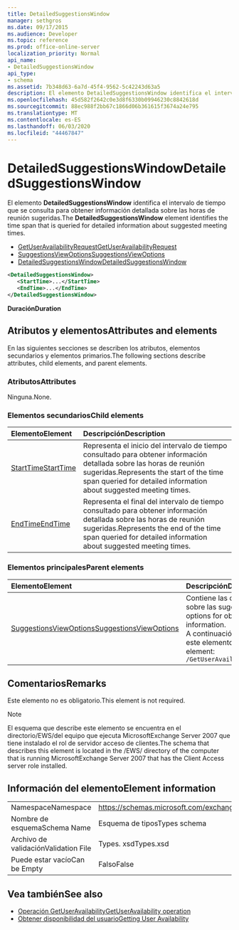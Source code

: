 ```yaml
---
title: DetailedSuggestionsWindow
manager: sethgros
ms.date: 09/17/2015
ms.audience: Developer
ms.topic: reference
ms.prod: office-online-server
localization_priority: Normal
api_name:
- DetailedSuggestionsWindow
api_type:
- schema
ms.assetid: 7b348d63-6a7d-45f4-9562-5c42243d63a5
description: El elemento DetailedSuggestionsWindow identifica el intervalo de tiempo que se consulta para obtener información detallada sobre las horas de reunión sugeridas.
ms.openlocfilehash: 45d582f2642c0e3d8f6330b09946230c8842618d
ms.sourcegitcommit: 88ec988f2bb67c1866d06b361615f3674a24e795
ms.translationtype: MT
ms.contentlocale: es-ES
ms.lasthandoff: 06/03/2020
ms.locfileid: "44467847"
---
```

# <a name="detailedsuggestionswindow"></a><span data-ttu-id="9870b-103">DetailedSuggestionsWindow</span><span class="sxs-lookup"><span data-stu-id="9870b-103">DetailedSuggestionsWindow</span></span>

<span data-ttu-id="9870b-104">El elemento **DetailedSuggestionsWindow** identifica el intervalo de tiempo que se consulta para obtener información detallada sobre las horas de reunión sugeridas.</span><span class="sxs-lookup"><span data-stu-id="9870b-104">The **DetailedSuggestionsWindow** element identifies the time span that is queried for detailed information about suggested meeting times.</span></span> 
  
- [<span data-ttu-id="9870b-105">GetUserAvailabilityRequest</span><span class="sxs-lookup"><span data-stu-id="9870b-105">GetUserAvailabilityRequest</span></span>](getuseravailabilityrequest.md) 
- [<span data-ttu-id="9870b-106">SuggestionsViewOptions</span><span class="sxs-lookup"><span data-stu-id="9870b-106">SuggestionsViewOptions</span></span>](suggestionsviewoptions.md) 
- [<span data-ttu-id="9870b-107">DetailedSuggestionsWindow</span><span class="sxs-lookup"><span data-stu-id="9870b-107">DetailedSuggestionsWindow</span></span>](detailedsuggestionswindow.md)
  
```xml
<DetailedSuggestionsWindow>
   <StartTime>...</StartTime>
   <EndTime>...</EndTime>
</DetailedSuggestionsWindow>
```

 <span data-ttu-id="9870b-108">**Duración**</span><span class="sxs-lookup"><span data-stu-id="9870b-108">**Duration**</span></span>
## <a name="attributes-and-elements"></a><span data-ttu-id="9870b-109">Atributos y elementos</span><span class="sxs-lookup"><span data-stu-id="9870b-109">Attributes and elements</span></span>

<span data-ttu-id="9870b-110">En las siguientes secciones se describen los atributos, elementos secundarios y elementos primarios.</span><span class="sxs-lookup"><span data-stu-id="9870b-110">The following sections describe attributes, child elements, and parent elements.</span></span>
  
### <a name="attributes"></a><span data-ttu-id="9870b-111">Atributos</span><span class="sxs-lookup"><span data-stu-id="9870b-111">Attributes</span></span>

<span data-ttu-id="9870b-112">Ninguna.</span><span class="sxs-lookup"><span data-stu-id="9870b-112">None.</span></span>
  
### <a name="child-elements"></a><span data-ttu-id="9870b-113">Elementos secundarios</span><span class="sxs-lookup"><span data-stu-id="9870b-113">Child elements</span></span>

|<span data-ttu-id="9870b-114">**Elemento**</span><span class="sxs-lookup"><span data-stu-id="9870b-114">**Element**</span></span>|<span data-ttu-id="9870b-115">**Descripción**</span><span class="sxs-lookup"><span data-stu-id="9870b-115">**Description**</span></span>|
|:-----|:-----|
|[<span data-ttu-id="9870b-116">StartTime</span><span class="sxs-lookup"><span data-stu-id="9870b-116">StartTime</span></span>](starttime.md) <br/> |<span data-ttu-id="9870b-117">Representa el inicio del intervalo de tiempo consultado para obtener información detallada sobre las horas de reunión sugeridas.</span><span class="sxs-lookup"><span data-stu-id="9870b-117">Represents the start of the time span queried for detailed information about suggested meeting times.</span></span>  <br/> |
|[<span data-ttu-id="9870b-118">EndTime</span><span class="sxs-lookup"><span data-stu-id="9870b-118">EndTime</span></span>](endtime.md) <br/> |<span data-ttu-id="9870b-119">Representa el final del intervalo de tiempo consultado para obtener información detallada sobre las horas de reunión sugeridas.</span><span class="sxs-lookup"><span data-stu-id="9870b-119">Represents the end of the time span queried for detailed information about suggested meeting times.</span></span>  <br/> |
   
### <a name="parent-elements"></a><span data-ttu-id="9870b-120">Elementos principales</span><span class="sxs-lookup"><span data-stu-id="9870b-120">Parent elements</span></span>

|<span data-ttu-id="9870b-121">**Elemento**</span><span class="sxs-lookup"><span data-stu-id="9870b-121">**Element**</span></span>|<span data-ttu-id="9870b-122">**Descripción**</span><span class="sxs-lookup"><span data-stu-id="9870b-122">**Description**</span></span>|
|:-----|:-----|
|[<span data-ttu-id="9870b-123">SuggestionsViewOptions</span><span class="sxs-lookup"><span data-stu-id="9870b-123">SuggestionsViewOptions</span></span>](suggestionsviewoptions.md) <br/> |<span data-ttu-id="9870b-124">Contiene las opciones para obtener información sobre las sugerencias de la reunión.</span><span class="sxs-lookup"><span data-stu-id="9870b-124">Contains the options for obtaining meeting suggestion information.</span></span>  <br/> <span data-ttu-id="9870b-125">A continuación se encuentra la expresión XPath de este elemento:</span><span class="sxs-lookup"><span data-stu-id="9870b-125">The following is the XPath to this element:</span></span>  <br/>  `/GetUserAvailabilityRequest/SuggestionViewOptions` <br/> |
   
## <a name="remarks"></a><span data-ttu-id="9870b-126">Comentarios</span><span class="sxs-lookup"><span data-stu-id="9870b-126">Remarks</span></span>

<span data-ttu-id="9870b-127">Este elemento no es obligatorio.</span><span class="sxs-lookup"><span data-stu-id="9870b-127">This element is not required.</span></span>
  
> [!NOTE]
> <span data-ttu-id="9870b-128">El esquema que describe este elemento se encuentra en el directorio/EWS/del equipo que ejecuta MicrosoftExchange Server 2007 que tiene instalado el rol de servidor acceso de clientes.</span><span class="sxs-lookup"><span data-stu-id="9870b-128">The schema that describes this element is located in the /EWS/ directory of the computer that is running MicrosoftExchange Server 2007 that has the Client Access server role installed.</span></span> 
  
## <a name="element-information"></a><span data-ttu-id="9870b-129">Información del elemento</span><span class="sxs-lookup"><span data-stu-id="9870b-129">Element information</span></span>

|||
|:-----|:-----|
|<span data-ttu-id="9870b-130">Namespace</span><span class="sxs-lookup"><span data-stu-id="9870b-130">Namespace</span></span>  <br/> |https://schemas.microsoft.com/exchange/services/2006/types  <br/> |
|<span data-ttu-id="9870b-131">Nombre de esquema</span><span class="sxs-lookup"><span data-stu-id="9870b-131">Schema Name</span></span>  <br/> |<span data-ttu-id="9870b-132">Esquema de tipos</span><span class="sxs-lookup"><span data-stu-id="9870b-132">Types schema</span></span>  <br/> |
|<span data-ttu-id="9870b-133">Archivo de validación</span><span class="sxs-lookup"><span data-stu-id="9870b-133">Validation File</span></span>  <br/> |<span data-ttu-id="9870b-134">Types. xsd</span><span class="sxs-lookup"><span data-stu-id="9870b-134">Types.xsd</span></span>  <br/> |
|<span data-ttu-id="9870b-135">Puede estar vacío</span><span class="sxs-lookup"><span data-stu-id="9870b-135">Can be Empty</span></span>  <br/> |<span data-ttu-id="9870b-136">Falso</span><span class="sxs-lookup"><span data-stu-id="9870b-136">False</span></span>  <br/> |
   
## <a name="see-also"></a><span data-ttu-id="9870b-137">Vea también</span><span class="sxs-lookup"><span data-stu-id="9870b-137">See also</span></span>

- [<span data-ttu-id="9870b-138">Operación GetUserAvailability</span><span class="sxs-lookup"><span data-stu-id="9870b-138">GetUserAvailability operation</span></span>](getuseravailability-operation.md)
- [<span data-ttu-id="9870b-139">Obtener disponibilidad del usuario</span><span class="sxs-lookup"><span data-stu-id="9870b-139">Getting User Availability</span></span>](https://msdn.microsoft.com/library/d4133fcb-9b0f-4e6b-aadf-a389da83516a%28Office.15%29.aspx)

